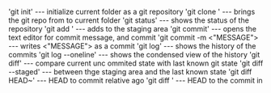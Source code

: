  'git init' --- initialize current folder as a git repository
 'git clone <URL>' --- brings the git repo from <URL> to current folder
 'git status' --- shows the status of the repository
 'git add <FILE>' --- adds <FILE> to the staging area
 'git commit' --- opens the text editor for commit message, and commit
 	'git commit -m <"MESSAGE"> --- writes <"MESSAGE"> as a commit
 'git log' --- shows the history of the commits
	'git log --oneline' --- shows the condensed view of the history
 'git diff' --- compare current unc ommited state with last known git state
	'git diff --staged' --- between thge staging area and the last known state
 'git diff HEAD~<NUMBER>' --- HEAD to commit <NUMBER> relative ago
 'git diff <HASH>' --- HEAD to the commit in <HASH>
 
